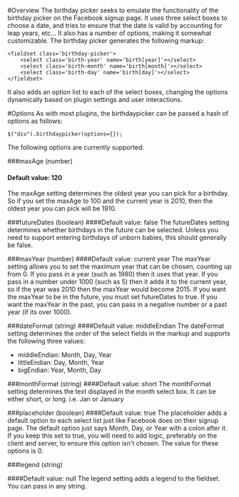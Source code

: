 #Overview
The birthday picker seeks to emulate the functionality of the birthday picker on the Facebook signup page. It uses three select boxes to choose a date, and tries to ensure that the date is valid by accounting for leap years, etc... It also has a number of options, making it somewhat customizable. The birthday picker generates the following markup:

    <fieldset class='birthday-picker'>
        <select class='birth-year' name='birth[year]'></select>
        <select class='birth-month' name='birth[month]'></select>
        <select class='birth-day' name='birth[day]'></select>
    </fieldset>

It also adds an option list to each of the select boxes, changing the options dynamically based on plugin settings and user interactions.

#Options
As with most plugins, the birthdaypicker can be passed a hash of options as follows:

    $("div").birthdaypicker(options={});

The following options are currently supported:

###maxAge (number)
#### Default value: 120 ####
The maxAge setting determines the oldest year you can pick for a birthday. So if you set the maxAge to 100 and the current year is 2010, then the oldest year you can pick will be 1910.

###futureDates (boolean)
####Default value: false
The futureDates setting determines whether birthdays in the future can be selected. Unless you need to support entering birthdays of unborn babies, this should generally be false.

###maxYear (number)
####Default value: current year
The maxYear setting allows you to set the maximum year that can be chosen, counting up from 0. If you pass in a year (such as 1980) then it uses that year. If you pass in a number under 1000 (such as 5) then it adds it to the current year, so if the year was 2010 then the maxYear would become 2015. If you want the maxYear to be in the future, you must set futureDates to true. If you want the maxYear in the past, you can pass in a negative number or a past year (if its over 1000).

###dateFormat (string)
####Default value: middleEndian
The dateFormat setting determines the order of the select fields in the markup and supports the following three values:

* middleEndian: Month, Day, Year
* littleEndian: Day, Month, Year
* bigEndian: Year, Month, Day

###monthFormat (string)
####Default value: short
The monthFormat setting determines the text displayed in the month select box. It can be either short, or long. i.e. Jan or January

###placeholder (boolean)
####Default value: true
The placeholder adds a default option to each select list just like Facebook does on their signup page. The default option just says Month, Day, or Year with a colon after it. If you keep this set to true, you will need to add logic, preferably on the client and server, to ensure this option isn't chosen. The value for these options is 0.

###legend (string)

####Default value: null
The legend setting adds a legend to the fieldset. You can pass in any string.